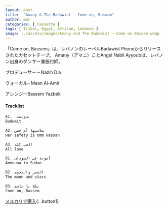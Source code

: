 ```yaml
---
layout: post
title:  "Amany & The Badawist – Come on, Bassem"
author: mmr
categories: [ Cassette ]
tags: [ Tribal, Egypt, African, Lebanon ]
image: ../assets/images/Amany and The Badawist – Come on Bassem.webp
---
```


「Come on, Bassem」は、レバノンのレーベルBadawist Phoneからリリースされたカセットテープ。
Amany（アマニ）ことAngel Nabil Ayyoubは、レバノン出身のダンサー兼振付師。

プロデューサー – Nazih Dia

ヴォーカル– Maan Al-Amir

アレンジーBassem Yazbek

#### Tracklist
```md
A1.  بدويست 
Budweit

A2. سلامتها أم حسن 
Her safety is Umm Hassan

A3. الحب كله
All love

B1. أمونة في السودان
Ammouna in Sudan

B2. القمر والنجوم
The moon and stars

B3. يللا يا باسم
Come on, Bassem
```

[メルカリで購入](https://jp.mercari.com/item/m46511656290?afid=6142608987){: .button1}
